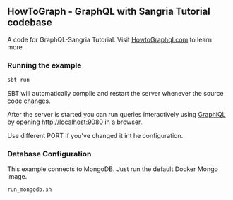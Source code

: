 ## HowToGraph - GraphQL with Sangria Tutorial codebase

A code for GraphQL-Sangria Tutorial. Visit [HowtoGraphql.com](http://howtographql.com) to learn more.  

### Running the example

```bash
sbt run
```

SBT will automatically compile and restart the server whenever the source code changes.

After the server is started you can run queries interactively using [GraphiQL](https://github.com/graphql/graphiql) by opening [http://localhost:9080](http://localhost:9080) in a browser.

Use different PORT if you've changed it int he configuration.

### Database Configuration

This example connects to MongoDB.  Just run the default Docker Mongo image.

```bash
run_mongodb.sh
```
